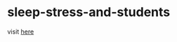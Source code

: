 # sleep-stress-and-students

visit <a href="https://abdullahshafiq-20.github.io/Psych-Project-Website/index.html">here</a>
